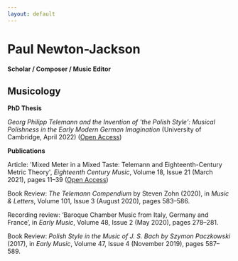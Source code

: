 ```yaml
---
layout: default
---
```


# Paul Newton-Jackson

**Scholar / Composer / Music Editor**

## Musicology

 
**PhD Thesis** 

_Georg Philipp Telemann and the Invention of 'the Polish Style': Musical Polishness in the Early Modern German Imagination_ (University of Cambridge, April 2022) ([Open Access](https://doi.org/10.17863/CAM.89102))

**Publications**

Article: 'Mixed Meter in a Mixed Taste: Telemann and Eighteenth-Century Metric Theory', _Eighteenth Century Music_, Volume 18, Issue 21 (March 2021), pages 11–39 ([Open Access](https://doi.org/10.1017/S1478570620000433))

Book Review: _The Telemann Compendium_ by Steven Zohn (2020), in _Music & Letters_, Volume 101, Issue 3 (August 2020), pages 583–586.

Recording review: ‘Baroque Chamber Music from Italy, Germany and France’, in _Early Music_, Volume 48, Issue 2 (May 2020), pages 278–281.

Book Review: _Polish Style in the Music of J. S. Bach by Szymon Paczkowski_ (2017), in _Early Music_, Volume 47, Issue 4 (November 2019), pages 587–589.

